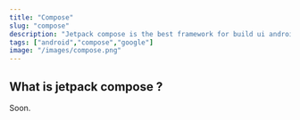 ```yaml
---
title: "Compose"
slug: "compose"
description: "Jetpack compose is the best framework for build ui android."
tags: ["android","compose","google"]
image: "/images/compose.png"
---
```


## What is jetpack compose ?
Soon.
